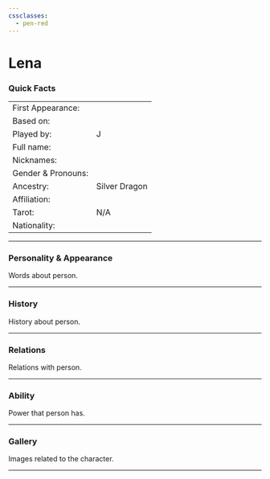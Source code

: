 ```yaml
---
cssclasses:
  - pen-red
---
```

# Lena
### Quick Facts

|                    |               |
| ------------------ | ------------- |
| First Appearance:  |               |
| Based on:          |               |
| Played by:         | J             |
| Full name:         |               |
| Nicknames:         |               |
| Gender & Pronouns: |               |
| Ancestry:          | Silver Dragon |
| Affiliation:       |               |
| Tarot:             | N/A           |
| Nationality:       |               |
***
### Personality & Appearance
Words about person.

***
### History
History about person.

***
### Relations
Relations with person.

***
### Ability
Power that person has.

***
### Gallery
Images related to the character.

***

